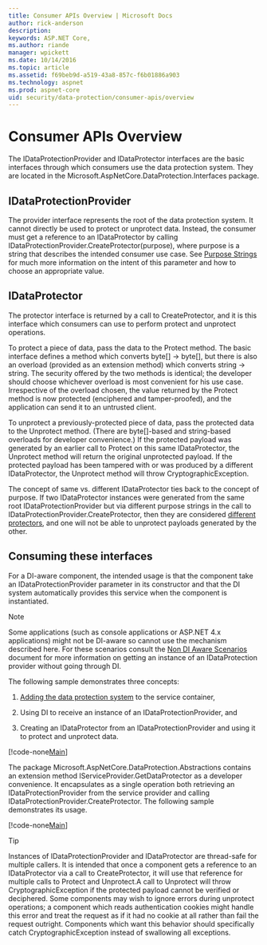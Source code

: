 ```yaml
---
title: Consumer APIs Overview | Microsoft Docs
author: rick-anderson
description: 
keywords: ASP.NET Core,
ms.author: riande
manager: wpickett
ms.date: 10/14/2016
ms.topic: article
ms.assetid: f69beb9d-a519-43a8-857c-f6b01886a903
ms.technology: aspnet
ms.prod: aspnet-core
uid: security/data-protection/consumer-apis/overview
---
```

# Consumer APIs Overview

The IDataProtectionProvider and IDataProtector interfaces are the basic interfaces through which consumers use the data protection system. They are located in the Microsoft.AspNetCore.DataProtection.Interfaces package.

## IDataProtectionProvider

The provider interface represents the root of the data protection system. It cannot directly be used to protect or unprotect data. Instead, the consumer must get a reference to an IDataProtector by calling IDataProtectionProvider.CreateProtector(purpose), where purpose is a string that describes the intended consumer use case. See [Purpose Strings](purpose-strings.md) for much more information on the intent of this parameter and how to choose an appropriate value.

## IDataProtector

The protector interface is returned by a call to CreateProtector, and it is this interface which consumers can use to perform protect and unprotect operations.

To protect a piece of data, pass the data to the Protect method. The basic interface defines a method which converts byte[] -> byte[], but there is also an overload (provided as an extension method) which converts string -> string. The security offered by the two methods is identical; the developer should choose whichever overload is most convenient for his use case. Irrespective of the overload chosen, the value returned by the Protect method is now protected (enciphered and tamper-proofed), and the application can send it to an untrusted client.

To unprotect a previously-protected piece of data, pass the protected data to the Unprotect method. (There are byte[]-based and string-based overloads for developer convenience.) If the protected payload was generated by an earlier call to Protect on this same IDataProtector, the Unprotect method will return the original unprotected payload. If the protected payload has been tampered with or was produced by a different IDataProtector, the Unprotect method will throw CryptographicException.

The concept of same vs. different IDataProtector ties back to the concept of purpose. If two IDataProtector instances were generated from the same root IDataProtectionProvider but via different purpose strings in the call to IDataProtectionProvider.CreateProtector, then they are considered [different protectors](purpose-strings.md), and one will not be able to unprotect payloads generated by the other.

## Consuming these interfaces

For a DI-aware component, the intended usage is that the component take an IDataProtectionProvider parameter in its constructor and that the DI system automatically provides this service when the component is instantiated.

> [!NOTE]
> Some applications (such as console applications or ASP.NET 4.x applications) might not be DI-aware so cannot use the mechanism described here. For these scenarios consult the [Non DI Aware Scenarios](../configuration/non-di-scenarios.md) document for more information on getting an instance of an IDataProtection provider without going through DI.

The following sample demonstrates three concepts:

1. [Adding the data protection system](../configuration/overview.md) to the service container,

2. Using DI to receive an instance of an IDataProtectionProvider, and

3. Creating an IDataProtector from an IDataProtectionProvider and using it to protect and unprotect data.

[!code-none[Main](../using-data-protection/samples/protectunprotect.cs?highlight=26,34,35,36,37,38,39,40)]

The package Microsoft.AspNetCore.DataProtection.Abstractions contains an extension method IServiceProvider.GetDataProtector as a developer convenience. It encapsulates as a single operation both retrieving an IDataProtectionProvider from the service provider and calling IDataProtectionProvider.CreateProtector. The following sample demonstrates its usage.

[!code-none[Main](./overview/samples/getdataprotector.cs?highlight=15)]

>[!TIP]
> Instances of IDataProtectionProvider and IDataProtector are thread-safe for multiple callers. It is intended that once a component gets a reference to an IDataProtector via a call to CreateProtector, it will use that reference for multiple calls to Protect and Unprotect.A call to Unprotect will throw CryptographicException if the protected payload cannot be verified or deciphered. Some components may wish to ignore errors during unprotect operations; a component which reads authentication cookies might handle this error and treat the request as if it had no cookie at all rather than fail the request outright. Components which want this behavior should specifically catch CryptographicException instead of swallowing all exceptions.
